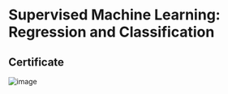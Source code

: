 # Supervised Machine Learning: Regression and Classification

## Certificate
![image](https://github.com/user-attachments/assets/4d5ec03e-c50e-40f2-a146-57b8550aa495)
